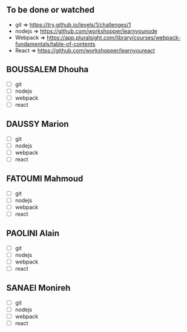 To be done or watched 
---------------------
- git => https://try.github.io/levels/1/challenges/1
- nodejs => https://github.com/workshopper/learnyounode
- Webpack => https://app.pluralsight.com/library/courses/webpack-fundamentals/table-of-contents
- React => https://github.com/workshopper/learnyoureact


## BOUSSALEM Dhouha

- [ ] git
- [ ] nodejs
- [ ] webpack
- [ ] react

## DAUSSY Marion
- [ ] git
- [ ] nodejs
- [ ] webpack
- [ ] react

## FATOUMI Mahmoud
- [ ] git
- [ ] nodejs
- [ ] webpack
- [ ] react	

## PAOLINI Alain
- [ ] git
- [ ] nodejs
- [ ] webpack
- [ ] react

## SANAEI Monireh
- [ ] git
- [ ] nodejs
- [ ] webpack
- [ ] react
